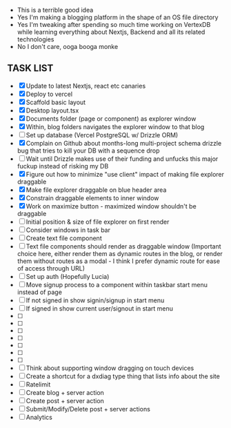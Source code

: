 - This is a terrible good idea
- Yes I'm making a blogging platform in the shape of an OS file directory
- Yes I'm tweaking after spending so much time working on VertexDB while learning everything about Nextjs, Backend and all its related technologies
- No I don't care, ooga booga monke

## TASK LIST

- [x] Update to latest Nextjs, react etc canaries
- [x] Deploy to vercel
- [x] Scaffold basic layout
- [x] Desktop layout.tsx
- [x] Documents folder (page or component) as explorer window
- [x] Within, blog folders navigates the explorer window to that blog
- [ ] Set up database (Vercel PostgreSQL w/ Drizzle ORM)
- [x] Complain on Github about months-long multi-project schema drizzle bug that tries to kill your DB with a sequence drop
- [ ] Wait until Drizzle makes use of their funding and unfucks this major fuckup instead of risking my DB
- [x] Figure out how to minimize "use client" impact of making file explorer draggable
- [x] Make file explorer draggable on blue header area
- [x] Constrain draggable elements to inner window
- [x] Work on maximize button - maximized window shouldn't be draggable
- [ ] Initial position & size of file explorer on first render
- [ ] Consider windows in task bar
- [ ] Create text file component
- [ ] Text file components should render as draggable window (Important choice here, either render them as dynamic routes in the blog, or render them without routes as a modal - I think I prefer dynamic route for ease of access through URL)
- [ ] Set up auth (Hopefully Lucia)
- [ ] Move signup process to a component within taskbar start menu instead of page
- [ ] If not signed in show signin/signup in start menu
- [ ] If signed in show current user/signout in start menu
- [ ]
- [ ]
- [ ]
- [ ]
- [ ]
- [ ]
- [ ]
- [ ] Think about supporting window dragging on touch devices
- [ ] Create a shortcut for a dxdiag type thing that lists info about the site
- [ ] Ratelimit
- [ ] Create blog + server action
- [ ] Create post + server action
- [ ] Submit/Modify/Delete post + server actions
- [ ] Analytics
